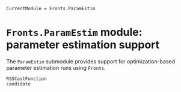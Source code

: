 ```@meta
CurrentModule = Fronts.ParamEstim
```

# `Fronts.ParamEstim` module: parameter estimation support

The `ParamEstim` submodule provides support for optimization-based parameter estimation runs using `Fronts`.

```@docs
RSSCostFunction
candidate
```
